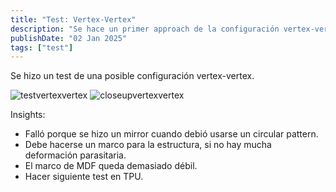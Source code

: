 ```yaml
---
title: "Test: Vertex-Vertex"
description: "Se hace un primer approach de la configuración vertex-vertex."
publishDate: "02 Jan 2025"
tags: ["test"]
---
```


Se hizo un test de una posible configuración vertex-vertex.

![testvertexvertex](https://github.com/user-attachments/assets/2cac6dc1-3870-4247-aa56-50312a5fb0f3)
![closeupvertexvertex](https://github.com/user-attachments/assets/fc9db0fe-56ad-4e8f-95af-f4e7620d5f25)

Insights:

- Falló porque se hizo un mirror cuando debió usarse un  circular pattern.
- Debe hacerse un marco para la estructura, si no hay mucha deformación parasitaria.
- El marco de MDF queda demasiado débil.
- Hacer siguiente test en TPU.
